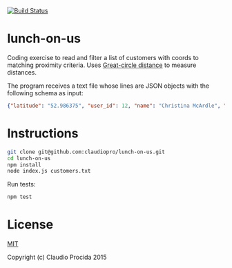 [![Build Status](https://travis-ci.org/claudiopro/lunch-on-us.svg?branch=master)](https://travis-ci.org/claudiopro/lunch-on-us)

# lunch-on-us

Coding exercise to read and filter a list of customers with coords to matching proximity criteria. Uses [Great-circle distance](https://en.wikipedia.org/wiki/Great-circle_distance) to measure distances.

The program receives a text file whose lines are JSON objects with the following schema as input:

```json
{"latitude": "52.986375", "user_id": 12, "name": "Christina McArdle", "longitude": "-6.043701"}
```

# Instructions

```bash
git clone git@github.com:claudiopro/lunch-on-us.git
cd lunch-on-us
npm install
node index.js customers.txt
```

Run tests:

```bash
npm test
```

# License

[MIT](http://opensource.org/licenses/MIT)

Copyright (c) Claudio Procida 2015
